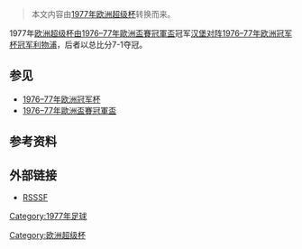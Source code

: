> 本文内容由[1977年欧洲超级杯](https://zh.wikipedia.org/wiki/1977年欧洲超级杯)转换而来。


1977年[欧洲超级杯由](https://zh.wikipedia.org/wiki/欧洲超级杯 "wikilink")[1976–77年歐洲盃賽冠軍盃](../Page/1976–77年歐洲盃賽冠軍盃.md "wikilink")冠军[汉堡对阵](https://zh.wikipedia.org/wiki/汉堡足球俱乐部 "wikilink")[1976–77年欧洲冠军杯冠军](https://zh.wikipedia.org/wiki/1976–77年欧洲冠军杯 "wikilink")[利物浦](https://zh.wikipedia.org/wiki/利物浦足球俱乐部 "wikilink")，后者以总比分7-1夺冠。

## 参见

  - [1976–77年欧洲冠军杯](https://zh.wikipedia.org/wiki/1976–77年欧洲冠军杯 "wikilink")
  - [1976–77年歐洲盃賽冠軍盃](../Page/1976–77年歐洲盃賽冠軍盃.md "wikilink")

## 参考资料

## 外部链接

  - [RSSSF](http://www.rsssf.com/ec/ec197677.html#sc)

[Category:1977年足球](https://zh.wikipedia.org/wiki/Category:1977年足球 "wikilink")

[Category:欧洲超级杯](https://zh.wikipedia.org/wiki/Category:欧洲超级杯 "wikilink")